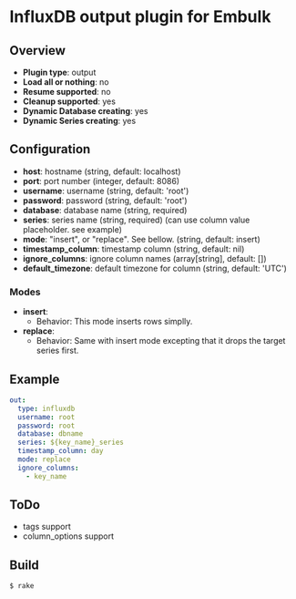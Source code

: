 # InfluxDB output plugin for Embulk

## Overview

* **Plugin type**: output
* **Load all or nothing**: no
* **Resume supported**: no
* **Cleanup supported**: yes
* **Dynamic Database creating**: yes
* **Dynamic Series creating**: yes

## Configuration

- **host**: hostname (string, default: localhost)
- **port**: port number (integer, default: 8086)
- **username**: username (string, default: 'root')
- **password**: password (string, default: 'root')
- **database**: database name (string, required)
- **series**:    series name (string, required) (can use column value placeholder. see example)
- **mode**:     "insert", or "replace". See bellow. (string, default: insert)
- **timestamp_column**: timestamp column (string, default: nil)
- **ignore_columns**: ignore column names (array[string], default: [])
- **default_timezone**: default timezone for column (string, default: 'UTC')

### Modes

* **insert**:
  * Behavior: This mode inserts rows simplly.
* **replace**:
  * Behavior: Same with insert mode excepting that it drops the target series first.

## Example

```yaml
out:
  type: influxdb
  username: root
  password: root
  database: dbname
  series: ${key_name}_series
  timestamp_column: day
  mode: replace
  ignore_columns:
    - key_name
```

## ToDo
- tags support
- column_options support

## Build

```
$ rake
```

